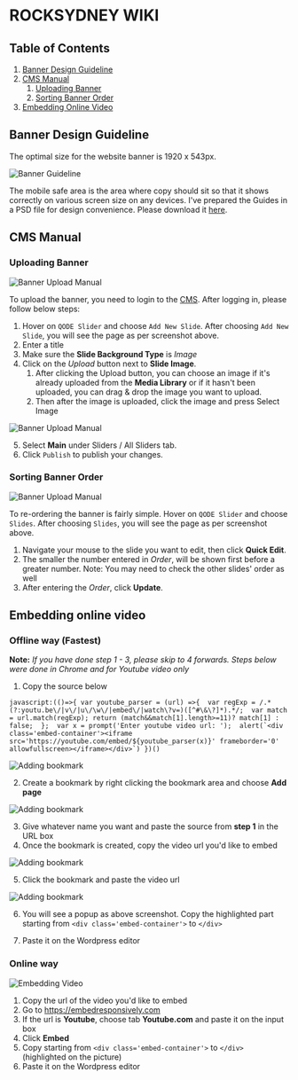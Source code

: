 # ROCKSYDNEY WIKI

## Table of Contents
1. [Banner Design Guideline](#banner-design-guideline)
2. [CMS Manual](#cms-manual)
   1. [Uploading Banner](#uploading-banner)
   2. [Sorting Banner Order](#sorting-banner-order)
3. [Embedding Online Video](#embedding-online-video)

## Banner Design Guideline

The optimal size for the website banner is 1920 x 543px. 

![Banner Guideline](https://github.com/viperfx07/rocksydney-wiki/raw/master/rocksydney_banner_guideline.jpg)

The mobile safe area is the area where copy should sit so that it shows correctly on various screen size on any devices. I've prepared the Guides in a PSD file for design convenience. Please download it [here](https://github.com/viperfx07/rocksydney-wiki/raw/master/rocksydney_banner_guideline.psd).

## CMS Manual

### Uploading Banner
![Banner Upload Manual](https://github.com/viperfx07/rocksydney-wiki/raw/master/upload_banner_1.jpg)

To upload the banner, you need to login to the [CMS](https://rocksydney.org.au/admin). After logging in, please follow below steps:
1. Hover on `QODE Slider` and choose `Add New Slide`. After choosing `Add New Slide`, you will see the page as per screenshot above.
2. Enter a title
3. Make sure the **Slide Background Type** is _Image_
4. Click on the _Upload_ button next to **Slide Image**. 
   1. After clicking the Upload button, you can choose an image if it's already uploaded from the **Media Library** or if it hasn't been uploaded, you can drag & drop the image you want to upload.
   2. Then after the image is uploaded, click the image and press Select Image

![Banner Upload Manual](https://github.com/viperfx07/rocksydney-wiki/raw/master/upload_banner_2.jpg)

5. Select **Main** under Sliders / All Sliders tab.
6. Click `Publish` to publish your changes.

### Sorting Banner Order

![Banner Upload Manual](https://github.com/viperfx07/rocksydney-wiki/raw/master/upload_banner_3.jpg)

To re-ordering the banner is fairly simple. Hover on `QODE Slider` and choose `Slides`. After choosing `Slides`, you will see the page as per screenshot above.
1. Navigate your mouse to the slide you want to edit, then click **Quick Edit**. 
2. The smaller the number entered in _Order_, will be shown first before a greater number. Note: You may need to check the other slides' order as well
3. After entering the _Order_, click **Update**.


## Embedding online video


### Offline way (Fastest)

**Note:** _If you have done step 1 - 3, please skip to 4 forwards. Steps below were done in Chrome and for Youtube video only_
1. Copy the source below

``javascript:(()=>{
	var youtube_parser = (url) =>{ 
		var regExp = /.*(?:youtu.be\/|v\/|u\/\w\/|embed\/|watch\?v=)([^#\&\?]*).*/; 
		var match = url.match(regExp); return (match&&match[1].length>=11)? match[1] : false; 
	}; 
	var x = prompt('Enter youtube video url: '); 
	alert(`<div class='embed-container'><iframe src='https://youtube.com/embed/${youtube_parser(x)}' frameborder='0' allowfullscreen></iframe></div>`)
})()``


![Adding bookmark](https://github.com/viperfx07/rocksydney-wiki/raw/master/embed_video_1.jpg)

2. Create a bookmark by right clicking the bookmark area and choose **Add page**

![Adding bookmark](https://github.com/viperfx07/rocksydney-wiki/raw/master/embed_video_2.jpg)

3. Give whatever name you want and paste the source from **step 1** in the URL box
4. Once the bookmark is created, copy the video url you'd like to embed

![Adding bookmark](https://github.com/viperfx07/rocksydney-wiki/raw/master/embed_video_3.jpg)

5. Click the bookmark and paste the video url

![Adding bookmark](https://github.com/viperfx07/rocksydney-wiki/raw/master/embed_video_4.jpg)

6. You will see a popup as above screenshot. Copy the highlighted part starting from `<div class='embed-container'>` to `</div>`

6. Paste it on the Wordpress editor

### Online way

![Embedding Video](https://github.com/viperfx07/rocksydney-wiki/raw/master/embedding-video.jpg)

1. Copy the url of the video you'd like to embed
2. Go to https://embedresponsively.com
3. If the url is **Youtube**, choose tab **Youtube.com** and paste it on the input box
4. Click **Embed**
5. Copy starting from `<div class='embed-container'>` to `</div>` (highlighted on the picture)
6. Paste it on the Wordpress editor

